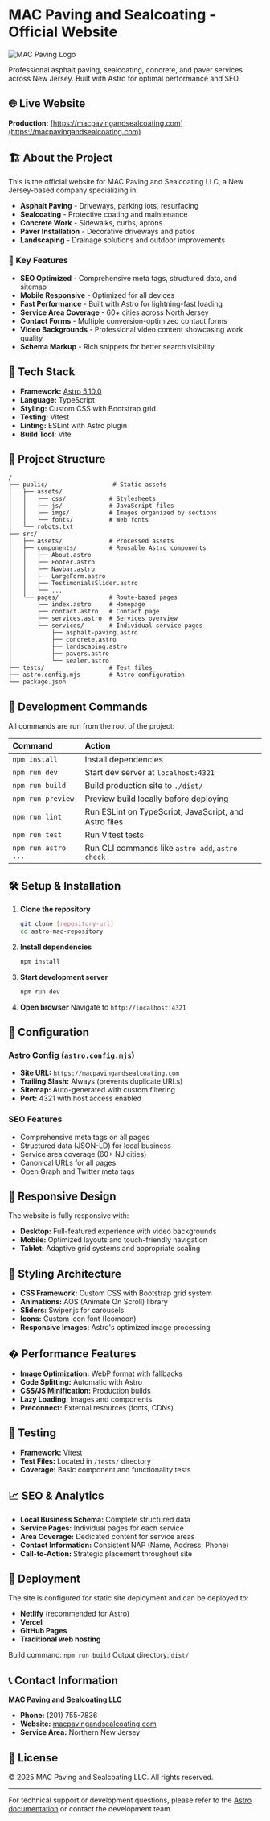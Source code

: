 # MAC Paving and Sealcoating - Official Website

![MAC Paving Logo](public/assets/logo.png)

Professional asphalt paving, sealcoating, concrete, and paver services across New Jersey. Built with Astro for optimal performance and SEO.

## 🌐 Live Website

**Production:** [https://macpavingandsealcoating.com](https://macpavingandsealcoating.com)

## 🏗️ About the Project

This is the official website for MAC Paving and Sealcoating LLC, a New Jersey-based company specializing in:

- **Asphalt Paving** - Driveways, parking lots, resurfacing
- **Sealcoating** - Protective coating and maintenance
- **Concrete Work** - Sidewalks, curbs, aprons
- **Paver Installation** - Decorative driveways and patios
- **Landscaping** - Drainage solutions and outdoor improvements

### 🎯 Key Features

- **SEO Optimized** - Comprehensive meta tags, structured data, and sitemap
- **Mobile Responsive** - Optimized for all devices
- **Fast Performance** - Built with Astro for lightning-fast loading
- **Service Area Coverage** - 60+ cities across North Jersey
- **Contact Forms** - Multiple conversion-optimized contact forms
- **Video Backgrounds** - Professional video content showcasing work quality
- **Schema Markup** - Rich snippets for better search visibility

## 🚀 Tech Stack

- **Framework:** [Astro 5.10.0](https://astro.build)
- **Language:** TypeScript
- **Styling:** Custom CSS with Bootstrap grid
- **Testing:** Vitest
- **Linting:** ESLint with Astro plugin
- **Build Tool:** Vite

## 📁 Project Structure

```text
/
├── public/                  # Static assets
│   ├── assets/
│   │   ├── css/            # Stylesheets
│   │   ├── js/             # JavaScript files
│   │   ├── imgs/           # Images organized by sections
│   │   └── fonts/          # Web fonts
│   └── robots.txt
├── src/
│   ├── assets/             # Processed assets
│   ├── components/         # Reusable Astro components
│   │   ├── About.astro
│   │   ├── Footer.astro
│   │   ├── Navbar.astro
│   │   ├── LargeForm.astro
│   │   ├── TestimonialsSlider.astro
│   │   └── ...
│   └── pages/              # Route-based pages
│       ├── index.astro     # Homepage
│       ├── contact.astro   # Contact page
│       ├── services.astro  # Services overview
│       └── services/       # Individual service pages
│           ├── asphalt-paving.astro
│           ├── concrete.astro
│           ├── landscaping.astro
│           ├── pavers.astro
│           └── sealer.astro
├── tests/                  # Test files
├── astro.config.mjs        # Astro configuration
└── package.json
```

## 🧞 Development Commands

All commands are run from the root of the project:

| Command                   | Action                                           |
| :------------------------ | :----------------------------------------------- |
| `npm install`             | Install dependencies                             |
| `npm run dev`             | Start dev server at `localhost:4321`            |
| `npm run build`           | Build production site to `./dist/`              |
| `npm run preview`         | Preview build locally before deploying          |
| `npm run lint`            | Run ESLint on TypeScript, JavaScript, and Astro files |
| `npm run test`            | Run Vitest tests                                 |
| `npm run astro ...`       | Run CLI commands like `astro add`, `astro check` |

## 🛠️ Setup & Installation

1. **Clone the repository**
   ```bash
   git clone [repository-url]
   cd astro-mac-repository
   ```

2. **Install dependencies**
   ```bash
   npm install
   ```

3. **Start development server**
   ```bash
   npm run dev
   ```

4. **Open browser**
   Navigate to `http://localhost:4321`

## 🔧 Configuration

### Astro Config (`astro.config.mjs`)

- **Site URL:** `https://macpavingandsealcoating.com`
- **Trailing Slash:** Always (prevents duplicate URLs)
- **Sitemap:** Auto-generated with custom filtering
- **Port:** 4321 with host access enabled

### SEO Features

- Comprehensive meta tags on all pages
- Structured data (JSON-LD) for local business
- Service area coverage (60+ NJ cities)
- Canonical URLs for all pages
- Open Graph and Twitter meta tags

## 📱 Responsive Design

The website is fully responsive with:

- **Desktop:** Full-featured experience with video backgrounds
- **Mobile:** Optimized layouts and touch-friendly navigation
- **Tablet:** Adaptive grid systems and appropriate scaling

## 🎨 Styling Architecture

- **CSS Framework:** Custom CSS with Bootstrap grid system
- **Animations:** AOS (Animate On Scroll) library
- **Sliders:** Swiper.js for carousels
- **Icons:** Custom icon font (Icomoon)
- **Responsive Images:** Astro's optimized image processing

## � Performance Features

- **Image Optimization:** WebP format with fallbacks
- **Code Splitting:** Automatic with Astro
- **CSS/JS Minification:** Production builds
- **Lazy Loading:** Images and components
- **Preconnect:** External resources (fonts, CDNs)

## 🧪 Testing

- **Framework:** Vitest
- **Test Files:** Located in `/tests/` directory
- **Coverage:** Basic component and functionality tests

## 📈 SEO & Analytics

- **Local Business Schema:** Complete structured data
- **Service Pages:** Individual pages for each service
- **Area Coverage:** Dedicated content for service areas
- **Contact Information:** Consistent NAP (Name, Address, Phone)
- **Call-to-Action:** Strategic placement throughout site

## 🚀 Deployment

The site is configured for static site deployment and can be deployed to:

- **Netlify** (recommended for Astro)
- **Vercel**
- **GitHub Pages**
- **Traditional web hosting**

Build command: `npm run build`
Output directory: `dist/`

## 📞 Contact Information

**MAC Paving and Sealcoating LLC**
- **Phone:** (201) 755-7836
- **Website:** [macpavingandsealcoating.com](https://macpavingandsealcoating.com)
- **Service Area:** Northern New Jersey

## 📄 License

© 2025 MAC Paving and Sealcoating LLC. All rights reserved.

---

For technical support or development questions, please refer to the [Astro documentation](https://docs.astro.build) or contact the development team.
